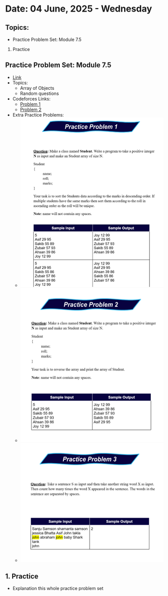 # Date: 04 June, 2025 - Wednesday

## Topics:
- Practice Problem Set: Module 7.5
1. Practice

## Practice Problem Set: Module 7.5
- [Link](https://docs.google.com/document/d/1opBWGSgS0Kc51mwh9xWCF7n1TXwiadYF/edit?usp=drivesdk&ouid=114998114005563982581&rtpof=true&sd=true)
- Topics:
    - Array of Objects
    - Random questions
- Codeforces Links:
    - [Problem 1](https://codeforces.com/group/MWSDmqGsZm/contest/329103/problem/G)
    - [Problem 2](https://codeforces.com/group/MWSDmqGsZm/contest/223205/problem/H)
- Extra Practice Problems:
    - ![Practice Problem](./images/practice.png)
    - ![Practice Problem](./images/practice2.png)
    - ![Practice Problem](./images/practice3.png)

## 1. Practice
- Explanation this whole practice problem set